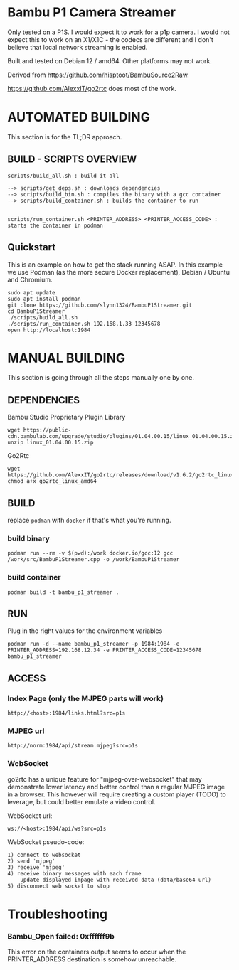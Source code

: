 # Bambu P1 Camera Streamer

Only tested on a P1S. I would expect it to work for a p1p camera. I would not expect this to work on an X1/X1C - the codecs are different and I don't believe that local network streaming is enabled. 

Built and tested on Debian 12 / amd64. Other platforms may not work.

Derived from https://github.com/hisptoot/BambuSource2Raw.  

https://github.com/AlexxIT/go2rtc does most of the work.

# AUTOMATED BUILDING

This section is for the TL;DR approach.

## BUILD - SCRIPTS OVERVIEW
```
scripts/build_all.sh : build it all

--> scripts/get_deps.sh : downloads dependencies 
--> scripts/build_bin.sh : compiles the binary with a gcc container
--> scripts/build_container.sh : builds the container to run


scripts/run_container.sh <PRINTER_ADDRESS> <PRINTER_ACCESS_CODE> : starts the container in podman
```

## Quickstart

This is an example on how to get the stack running ASAP. In this example we use Podman (as the more secure Docker replacement), Debian / Ubuntu and Chromium.

```
sudo apt update
sudo apt install podman
git clone https://github.com/slynn1324/BambuP1Streamer.git
cd BambuP1Streamer
./scripts/build_all.sh
./scripts/run_container.sh 192.168.1.33 12345678
open http://localhost:1984
```


# MANUAL BUILDING

This section is going through all the steps manually one by one.

## DEPENDENCIES

Bambu Studio Proprietary Plugin Library
```
wget https://public-cdn.bambulab.com/upgrade/studio/plugins/01.04.00.15/linux_01.04.00.15.zip
unzip linux_01.04.00.15.zip
```

Go2Rtc
```
wget https://github.com/AlexxIT/go2rtc/releases/download/v1.6.2/go2rtc_linux_amd64
chmod a+x go2rtc_linux_amd64
```

## BUILD
replace `podman` with `docker` if that's what you're running. 

### build binary
```
podman run --rm -v $(pwd):/work docker.io/gcc:12 gcc /work/src/BambuP1Streamer.cpp -o /work/BambuP1Streamer 
```

### build container
```
podman build -t bambu_p1_streamer .
```

## RUN
Plug in the right values for the environment variables
```
podman run -d --name bambu_p1_streamer -p 1984:1984 -e PRINTER_ADDRESS=192.168.12.34 -e PRINTER_ACCESS_CODE=12345678 bambu_p1_streamer
```

## ACCESS
### Index Page (only the MJPEG parts will work)
```
http://<host>:1984/links.html?src=p1s
```

### MJPEG url
```
http://norm:1984/api/stream.mjpeg?src=p1s
```

### WebSocket
go2rtc has a unique feature for "mjpeg-over-websocket" that may demonstrate lower latency and better control than a regular MJPEG image in a browser.  This however will require creating a custom player (TODO) to leverage, but could better emulate a video control. 

WebSocket url:
```
ws://<host>:1984/api/ws?src=p1s
```

WebSocket pseudo-code:
```
1) connect to websocket
2) send 'mjpeg'
3) receive 'mjpeg'
4) receive binary messages with each frame
	update displayed impage with received data (data/base64 url)
5) disconnect web socket to stop
```

# Troubleshooting

### Bambu_Open failed: 0xffffff9b
This error on the containers output seems to occur when the PRINTER_ADDRESS destination is somehow unreachable.
